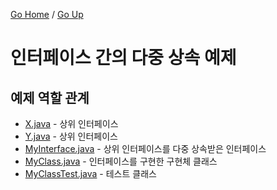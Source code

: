 [Go Home](https://github.com/devJRL/CodeLab-JAVA-Basic#codelab-java-basic) / [Go Up](..)

# 인터페이스 간의 다중 상속 예제

## 예제 역할 관계

- [X.java](./X.java) - 상위 인터페이스  
- [Y.java](./Y.java) - 상위 인터페이스  
- [MyInterface.java](./MyInterface.java) - 상위 인터페이스를 다중 상속받은 인터페이스  
- [MyClass.java](./MyClass.java) - 인터페이스를 구현한 구현체 클래스  
- [MyClassTest.java](./MyClassTest.java) - 테스트 클래스  
